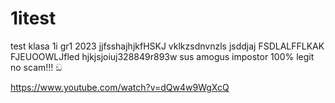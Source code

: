 # 1itest
test
klasa 1i gr1 2023
jjfsshajhjkfHSKJ
vklkzsdnvnzls
jsddjaj
FSDLALFFLKAK
FJEUOOWLJfled
hjkjsjoiuj328849r893w
sus amogus impostor 100% legit no scam!!! ඞ


https://www.youtube.com/watch?v=dQw4w9WgXcQ
